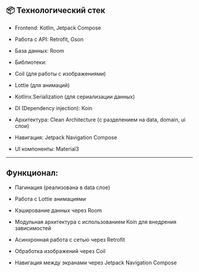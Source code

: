 ## 📦 Технологический стек

- Frontend: Kotlin, Jetpack Compose

- Работа с API: Retrofit, Gson

- База данных: Room

- Библиотеки:

- Coil (для работы с изображениями)

- Lottie (для анимаций)

- Kotlinx.Serialization (для сериализации данных)

- DI (Dependency injection): Koin

- Архитектура: Clean Architecture (с разделением на data, domain, ui слои)

- Навигация: Jetpack Navigation Compose

- UI компоненты: Material3
---

## Функционал:

- Пагинация (реализована в data слое)

- Работа с Lottie анимациями

- Кэширование данных через Room

- Модульная архитектура с использованием Koin для внедрения зависимостей

- Асинхронная работа с сетью через Retrofit

- Обработка изображений через Coil

- Навигация между экранами через Jetpack Navigation Compose
